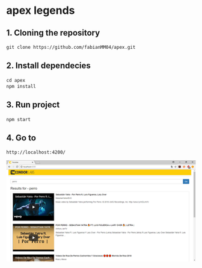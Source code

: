 # apex legends

## 1. Cloning the repository
```
git clone https://github.com/fabianMM04/apex.git
```
## 2. Install dependecies
```
cd apex
npm install
```
## 3. Run project
```
npm start 
```
## 4. Go to
```
http://localhost:4200/
```
![Screenshot](https://github.com/fabianMM04/condorFrontend/blob/master/frontend.png?raw=true "Optional Title")
